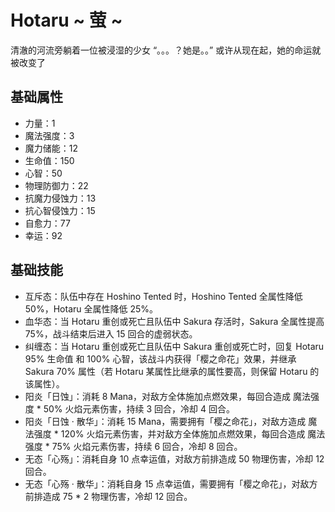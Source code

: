 # Hotaru ~ 萤 ~

清澈的河流旁躺着一位被浸湿的少女
“。。。？她是。。”
或许从现在起，她的命运就被改变了

## 基础属性

* 力量：1
* 魔法强度：3
* 魔力储能：12
* 生命值：150
* 心智：50
* 物理防御力：22
* 抗魔力侵蚀力：13
* 抗心智侵蚀力：15
* 自愈力：77
* 幸运：92

## 基础技能

* 互斥态：队伍中存在 Hoshino Tented 时，Hoshino Tented 全属性降低 50%，Hotaru 全属性降低 25%。
* 血华态：当 Hotaru 重创或死亡且队伍中 Sakura 存活时，Sakura 全属性提高 75%，战斗结束后进入 15 回合的虚弱状态。
* 纠缠态：当 Hotaru 重创或死亡且队伍中 Sakura 重创或死亡时，回复 Hotaru 95% 生命值 和 100% 心智，该战斗内获得「樱之命花」效果，并继承 Sakura 70% 属性（若 Hotaru 某属性比继承的属性要高，则保留 Hotaru 的该属性）。
* 阳炎「日蚀」：消耗 8 Mana，对敌方全体施加点燃效果，每回合造成 魔法强度 * 50% 火焰元素伤害，持续 3 回合，冷却 4 回合。
* 阳炎「日蚀 · 散华」：消耗 15 Mana，需要拥有「樱之命花」，对敌方造成 魔法强度 * 120% 火焰元素伤害，并对敌方全体施加点燃效果，每回合造成 魔法强度 * 75% 火焰元素伤害，持续 6 回合，冷却 8 回合。
* 无态「心殇」：消耗自身 10 点幸运值，对敌方前排造成 50 物理伤害，冷却 12 回合。
* 无态「心殇 · 散华」：消耗自身 15 点幸运值，需要拥有「樱之命花」，对敌方前排造成 75 * 2 物理伤害，冷却 12 回合。
